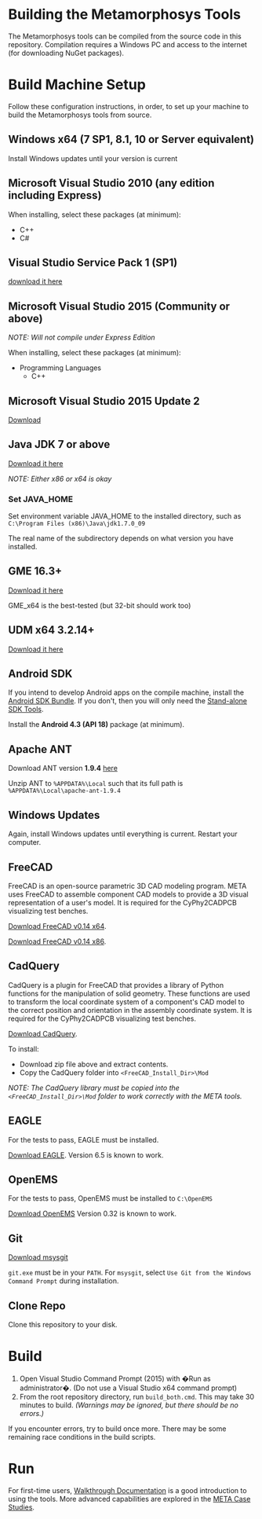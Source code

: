 # Building the Metamorphosys Tools
The Metamorphosys tools can be compiled from the source code in this repository. Compilation requires a Windows PC and access to the internet (for downloading NuGet packages).

# Build Machine Setup
Follow these configuration instructions, in order, to set up your machine to build the Metamorphosys tools from source.

## Windows x64 (7 SP1, 8.1, 10 or Server equivalent)
Install Windows updates until your version is current

## Microsoft Visual Studio 2010 (any edition including Express)

When installing, select these packages (at minimum):
- C++
- C#

## Visual Studio Service Pack 1 (SP1)
[download it here](http://www.microsoft.com/en-us/download/details.aspx?id=23691)

## Microsoft Visual Studio 2015 (Community or above)
_NOTE: Will not compile under Express Edition_

When installing, select these packages (at minimum):

- Programming Languages
    + C++

## Microsoft Visual Studio 2015 Update 2
[Download](https://www.visualstudio.com/en-us/news/vs2015-update2-vs.aspx)

## Java JDK 7 or above
[Download it here](http://www.oracle.com/technetwork/java/javase/downloads/jdk7-downloads-1880260.html)

_NOTE: Either x86 or x64 is okay_

### Set JAVA_HOME
Set environment variable JAVA_HOME to the installed directory, such as `C:\Program Files (x86)\Java\jdk1.7.0_09`

The real name of the subdirectory depends on what version you have installed.

## GME 16.3+
[Download it here](https://forge.isis.vanderbilt.edu/gme)

GME_x64 is the best-tested (but 32-bit should work too)

## UDM x64 3.2.14+
[Download it here](http://repo.isis.vanderbilt.edu/UDM/3.2.14/)

## Android SDK
If you intend to develop Android apps on the compile machine, install the [Android SDK Bundle](http://developer.android.com/sdk/index.html). If you don't, then you will only need the [Stand-alone SDK Tools](http://developer.android.com/sdk/installing/index.html?pkg=tools).

Install the **Android 4.3 (API 18)** package (at minimum).

## Apache ANT
Download ANT version **1.9.4** [here](http://archive.apache.org/dist/ant/binaries/apache-ant-1.9.4-bin.zip)

Unzip ANT to `%APPDATA%\Local` such that its full path is `%APPDATA%\Local\apache-ant-1.9.4`

## Windows Updates
Again, install Windows updates until everything is current. Restart your computer.

## FreeCAD
FreeCAD is an open-source parametric 3D CAD modeling program. META uses FreeCAD to assemble component CAD models to provide a 3D visual representation of a user's model. It is required for the CyPhy2CADPCB visualizing test benches.

[Download FreeCAD v0.14 x64](http://sourceforge.net/projects/free-cad/files/FreeCAD%20Windows/FreeCAD%200.14/FreeCAD-0.14.3700_x64_setup.exe/download).

[Download FreeCAD v0.14 x86](http://sourceforge.net/projects/free-cad/files/FreeCAD%20Windows/FreeCAD%200.14/FreeCAD%200.14.3700_x86_setup.exe/download).

## CadQuery
CadQuery is a plugin for FreeCAD that provides a library of Python functions for the manipulation of solid geometry. These functions are used to transform the local coordinate system of a component's CAD model to the correct position and orientation in the assembly coordinate system. It is required for the CyPhy2CADPCB visualizing test benches.

[Download CadQuery](https://github.com/jmwright/cadquery-freecad-module/archive/master.zip).

To install:
* Download zip file above and extract contents.
* Copy the CadQuery folder into `<FreeCAD_Install_Dir>\Mod`

_NOTE: The CadQuery library must be copied into the `<FreeCAD_Install_Dir>\Mod` folder to work correctly with the META tools._

## EAGLE

For the tests to pass, EAGLE must be installed.

[Download EAGLE](https://cadsoft.io/). Version 6.5 is known to work.

## OpenEMS

For the tests to pass, OpenEMS must be installed to `C:\OpenEMS`

[Download OpenEMS](http://openems.de/download/win64/) Version 0.32 is known to work.

## Git
[Download msysgit](https://msysgit.github.io/)

`git.exe` must be in your `PATH`. For `msysgit`, select `Use Git from the Windows Command Prompt` during installation.

## Clone Repo
Clone this repository to your disk.

# Build
1. Open Visual Studio Command Prompt (2015) with �Run as administrator�. (Do not use a Visual Studio x64 command prompt)
2. From the root repository directory, run `build_both.cmd`. This may take 30 minutes to build. _(Warnings may be ignored, but there should be no errors.)_

If you encounter errors, try to build once more. There may be some remaining race conditions in the build scripts.

# Run
For first-time users, [Walkthrough Documentation](http://www.metamorphsoftware.com/alpha/meta-walkthroughs.html) is a good introduction to using the tools. More advanced capabilities are explored in the [META Case Studies](http://www.metamorphsoftware.com/alpha/meta-case-studies.html).
